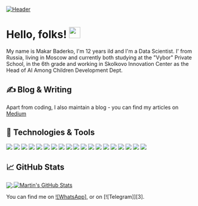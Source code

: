 [![Header](https://i.ibb.co/MSFHH5M/Github-Readme-Header.png "Header")](https://makarbaderko.github.io/)

# Hello, folks! <img src="https://raw.githubusercontent.com/MartinHeinz/MartinHeinz/master/wave.gif" width="30px">

My name is Makar Baderko, I'm 12 years ild and I'm a Data Scientist. I' from Russia, living in Moscow and currently both studying at the "Vybor" Private School, in the 6th grade and working in Skolkovo Innovation Center as the Head of AI Among Children Development Dept. 

## &#x270d; Blog & Writing

Apart from coding, I also maintain a blog - you can find my articles on [Medium](https://medium.com/@makarbaderko) 

## 🔧 Technologies & Tools
![](https://img.shields.io/badge/OS-Linux-informational?style=flat&logo=linux&logoColor=white&color=2bbc8a)
![](https://img.shields.io/badge/OS-MacOS-informational?style=flat&logo=MacOS&logoColor=white&color=2bbc8a)
![](https://img.shields.io/badge/Code-Python-informational?style=flat&logo=python&logoColor=white&color=2bbc8a)
![](https://img.shields.io/badge/Tools-PostgreSQL-informational?style=flat&logo=postgresql&logoColor=white&color=2bbc8a)
![](https://img.shields.io/badge/Shell-Bash-informational?style=flat&logo=gnu-bash&logoColor=white&color=2bbc8a)
![](https://img.shields.io/badge/Code-JavaScript-informational?style=flat&logo=javascript&logoColor=white&color=2bbc8a)
![](https://img.shields.io/badge/Code-C++-informational?style=flat&logo=%D0%A1++&logoColor=white&color=2bbc8a)
![](https://img.shields.io/badge/Code-C#-informational?style=flat&logo=%D0%A1++&logoColor=white&color=2bbc8a)
![](https://img.shields.io/badge/Library-tensorflow-informational?style=flat&logo=%D0%A1++&logoColor=white&color=2bbc8a)
![](https://img.shields.io/badge/Library-Scikit-Learn-informational?style=flat&logo=%D0%A1++&logoColor=white&color=2bbc8a)
![](https://img.shields.io/badge/Library-PyTorch-informational?style=flat&logo=%D0%A1++&logoColor=white&color=2bbc8a)
![](https://img.shields.io/badge/Library-XGBoost-informational?style=flat&logo=%D0%A1++&logoColor=white&color=2bbc8a)
![](https://img.shields.io/badge/Library-CatBoost-informational?style=flat&logo=%D0%A1++&logoColor=white&color=2bbc8a)
![](https://img.shields.io/badge/Technology-Yolo-informational?style=flat&logo=%D0%A1++&logoColor=white&color=2bbc8a)
![](https://img.shields.io/badge/Tools-Git-informational?style=flat&logo=%D0%A1++&logoColor=white&color=2bbc8a)
![](https://img.shields.io/badge/Tools-AWS-informational?style=flat&logo=%D0%A1++&logoColor=white&color=2bbc8a)
![](https://img.shields.io/badge/Library-NLTK-informational?style=flat&logo=%D0%A1++&logoColor=white&color=2bbc8a)
![](https://img.shields.io/badge/Library-Spacy-informational?style=flat&logo=%D0%A1++&logoColor=white&color=2bbc8a)
![](https://img.shields.io/badge/Library-CNTK-informational?style=flat&logo=%D0%A1++&logoColor=white&color=2bbc8a)

## &#x1f4c8; GitHub Stats

<a href="https://github.com/makarbaderko/makarbaderko">
  <img align="center" src="https://github-readme-stats.vercel.app/api/top-langs/?username=makarbaderko&hide=Java,html&title_color=ffffff&text_color=c9cacc&icon_color=2bbc8a&bg_color=1d1f21" />
</a>
<a href="https://github.com/makarbaderko/makarbaderko">
  <img align="center" src="https://github-readme-stats.vercel.app/api?username=makarbaderko&show_icons=true&line_height=27&count_private=true&title_color=ffffff&text_color=c9cacc&icon_color=2bbc8a&bg_color=1d1f21" alt="Martin's GitHub Stats" />
</a>


<!-- Actual text -->

You can find me on [![WhatsApp]][1], or on [![Telegram]][3].
<!-- Links to your social media accounts -->

[1]: https://api.whatsapp.com/send/?phone=79853462382&text&app_absent=0
[2]: t.me/makarbaderko

